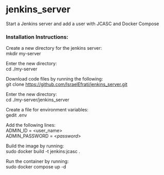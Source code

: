 # jenkins_server
Start a Jenkins server and add a user with JCASC and Docker Compose

### Installation Instructions:
Create a new directory for the jenkins server:      
  mkdir my-server       

Enter the new directory:        
cd ./my-server      

Download code files by running the following:       
git clone https://github.com/IsraelEfrati/jenkins_server.git

Enter the new directory:        
cd ./my-server/jenkins_server

Create a file for environment variables:    
gedit .env

Add the following lines:    
ADMIN_ID = <user_name>      
ADMIN_PASSWORD = <_password_>

Build the image by running:     
sudo docker build -t jenkins:jcasc .

Run the container by running:       
sudo docker compose up -d



  
